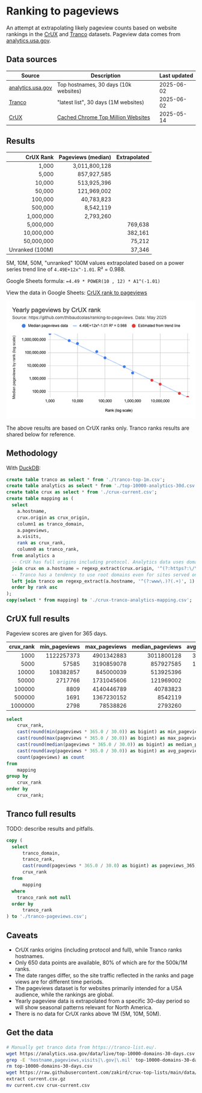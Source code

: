 # Ranking to pageviews

An attempt at extrapolating likely pageview counts based on website rankings in the [CrUX](https://developer.chrome.com/docs/crux) and [Tranco](https://tranco-list.eu/) datasets. Pageview data comes from [analytics.usa.gov](https://analytics.usa.gov/).

## Data sources

| Source                                          | Description                                                                    | Last updated |
| ----------------------------------------------- | ------------------------------------------------------------------------------ | ------------ |
| [analytics.usa.gov](https://analytics.usa.gov/) | Top hostnames, 30 days (10k websites)                                          | 2025-06-02   |
| [Tranco](https://tranco-list.eu/)               | "latest list", 30 days (1M websites)                                           | 2025-06-02   |
| [CrUX](https://developer.chrome.com/docs/crux)  | [Cached Chrome Top Million Websites](https://github.com/zakird/crux-top-lists) | 2025-05-14   |

## Results

|       CrUX Rank | Pageviews (median) | Extrapolated |
| --------------: | -----------------: | -----------: |
|           1,000 |      3,011,800,128 |              |
|           5,000 |        857,927,585 |              |
|          10,000 |        513,925,396 |              |
|          50,000 |        121,969,002 |              |
|         100,000 |         40,783,823 |              |
|         500,000 |          8,542,119 |              |
|       1,000,000 |          2,793,260 |              |
|       5,000,000 |                    |      769,638 |
|      10,000,000 |                    |      382,161 |
|      50,000,000 |                    |       75,212 |
| Unranked (100M) |                    |       37,346 |

5M, 10M, 50M, "unranked" 100M values extrapolated based on a power series trend line of `4.49E+12x^-1.01`. R² = 0.988.

Google Sheets formula: `=4.49 * POWER(10 , 12) * A1^(-1.01)`

View the data in Google Sheets: [CrUX rank to pageviews](https://docs.google.com/spreadsheets/d/14kjXr9clXqH4mEhXpkutlUTkNtJrb0OxX8VaQMoEHVA/edit?gid=0#gid=0)

[![Yearly pageviews by CrUX rank (log scale)](./yearly-pageviews-by-crux-rank.png)](./yearly-pageviews-by-crux-rank.png)

The above results are based on CrUX ranks only. Tranco ranks results are shared below for reference.

## Methodology

With [DuckDB](https://duckdb.org/):

```sql
create table tranco as select * from './tranco-top-1m.csv';
create table analytics as select * from './top-10000-analytics-30d.csv';
create table crux as select * from './crux-current.csv';
create table mapping as (
  select
    a.hostname,
    crux.origin as crux_origin,
    column1 as tranco_domain,
    a.pageviews,
    a.visits,
    rank as crux_rank,
    column0 as tranco_rank,
  from analytics a
  -- CrUX has full origins including protocol. Analytics data uses domain only.
  join crux on a.hostname = regexp_extract(crux.origin, '^(?:https?:\/\/)?([^\/]+)', 1)
  -- Tranco has a tendency to use root domains even for sites served on www.
  left join tranco on regexp_extract(a.hostname, '^(?:www\.)?(.+)', 1) = tranco.column1
  order by rank asc
);
copy(select * from mapping) to './crux-tranco-analytics-mapping.csv';
```

## CrUX full results

Pageview scores are given for 365 days.

| crux_rank | min_pageviews | max_pageviews | median_pageviews | avg_pageviews | count |
| --------: | ------------: | ------------: | ---------------: | ------------: | ----: |
|      1000 |    1122257373 |    4901342883 |       3011800128 |    3011800128 |     2 |
|      5000 |         57585 |    3190859078 |        857927585 |    1262516310 |    11 |
|     10000 |     108382857 |     845000039 |        513925396 |     459828372 |     8 |
|     50000 |       2717766 |    1731045606 |        121969002 |     188932971 |    50 |
|    100000 |          8809 |    4140446789 |         40783823 |     133256552 |    56 |
|    500000 |          1691 |    1367230152 |          8542119 |      24123590 |   290 |
|   1000000 |          2798 |      78538826 |          2793260 |       4858734 |   233 |

```sql
select
    crux_rank,
    cast(round(min(pageviews * 365.0 / 30.0)) as bigint) as min_pageviews,
    cast(round(max(pageviews * 365.0 / 30.0)) as bigint) as max_pageviews,
    cast(round(median(pageviews * 365.0 / 30.0)) as bigint) as median_pageviews,
    cast(round(avg(pageviews * 365.0 / 30.0)) as bigint) as avg_pageviews,
    count(pageviews) as count
from
    mapping
group by
    crux_rank
order by
    crux_rank;
```

## Tranco full results

TODO: describe results and pitfalls.

```sql
copy (
  select
      tranco_domain,
      tranco_rank,
      cast(round(pageviews * 365.0 / 30.0) as bigint) as pageviews_365,
      crux_rank
  from
      mapping
  where
    tranco_rank not null
  order by
      tranco_rank
) to './tranco-pageviews.csv';
```

## Caveats

- CrUX ranks origins (including protocol and full), while Tranco ranks hostnames.
- Only 650 data points are available, 80% of which are for the 500k/1M ranks.
- The date ranges differ, so the site traffic reflected in the ranks and page views are for different time periods.
- The pageviews dataset is for websites primarily intended for a USA audience, while the rankings are global.
- Yearly pageview data is extrapolated from a specific 30-day period so will show seasonal patterns relevant for North America.
- There is no data for CrUX ranks above 1M (5M, 10M, 50M).

## Get the data

```bash
# Manually get tranco data from https://tranco-list.eu/.
wget https://analytics.usa.gov/data/live/top-10000-domains-30-days.csv
grep -E 'hostname,pageviews,visits|\.gov|\.mil' top-10000-domains-30-days.csv > top-10000-analytics-30d.csv
rm top-10000-domains-30-days.csv
wget https://raw.githubusercontent.com/zakird/crux-top-lists/main/data/global/current.csv.gz
extract current.csv.gz
mv current.csv crux-current.csv
```
